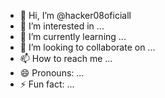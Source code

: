 - 👋 Hi, I’m @hacker08oficiall
- 👀 I’m interested in ...
- 🌱 I’m currently learning ...
- 💞️ I’m looking to collaborate on ...
- 📫 How to reach me ...
- 😄 Pronouns: ...
- ⚡ Fun fact: ...

<!---
hacker08oficiall/hacker08oficiall is a ✨ special ✨ repository because its `README.md` (this file) appears on your GitHub profile.
You can click the Preview link to take a look at your changes.
--->

